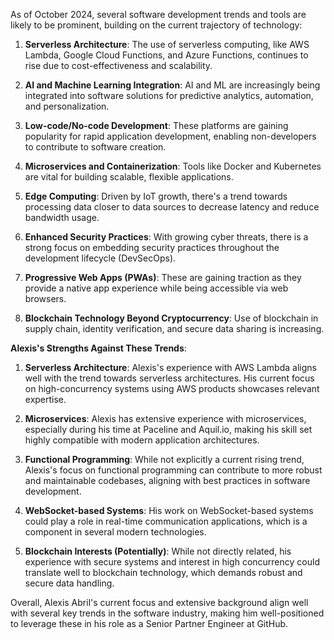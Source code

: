 As of October 2024, several software development trends and tools are likely to be prominent, building on the current trajectory of technology:

1. **Serverless Architecture**: The use of serverless computing, like AWS Lambda, Google Cloud Functions, and Azure Functions, continues to rise due to cost-effectiveness and scalability.

2. **AI and Machine Learning Integration**: AI and ML are increasingly being integrated into software solutions for predictive analytics, automation, and personalization.

3. **Low-code/No-code Development**: These platforms are gaining popularity for rapid application development, enabling non-developers to contribute to software creation.

4. **Microservices and Containerization**: Tools like Docker and Kubernetes are vital for building scalable, flexible applications.

5. **Edge Computing**: Driven by IoT growth, there's a trend towards processing data closer to data sources to decrease latency and reduce bandwidth usage.

6. **Enhanced Security Practices**: With growing cyber threats, there is a strong focus on embedding security practices throughout the development lifecycle (DevSecOps).

7. **Progressive Web Apps (PWAs)**: These are gaining traction as they provide a native app experience while being accessible via web browsers.

8. **Blockchain Technology Beyond Cryptocurrency**: Use of blockchain in supply chain, identity verification, and secure data sharing is increasing.

**Alexis's Strengths Against These Trends**:

1. **Serverless Architecture**: Alexis's experience with AWS Lambda aligns well with the trend towards serverless architectures. His current focus on high-concurrency systems using AWS products showcases relevant expertise.

2. **Microservices**: Alexis has extensive experience with microservices, especially during his time at Paceline and Aquil.io, making his skill set highly compatible with modern application architectures.

3. **Functional Programming**: While not explicitly a current rising trend, Alexis's focus on functional programming can contribute to more robust and maintainable codebases, aligning with best practices in software development.

4. **WebSocket-based Systems**: His work on WebSocket-based systems could play a role in real-time communication applications, which is a component in several modern technologies.

5. **Blockchain Interests (Potentially)**: While not directly related, his experience with secure systems and interest in high concurrency could translate well to blockchain technology, which demands robust and secure data handling.

Overall, Alexis Abril's current focus and extensive background align well with several key trends in the software industry, making him well-positioned to leverage these in his role as a Senior Partner Engineer at GitHub.